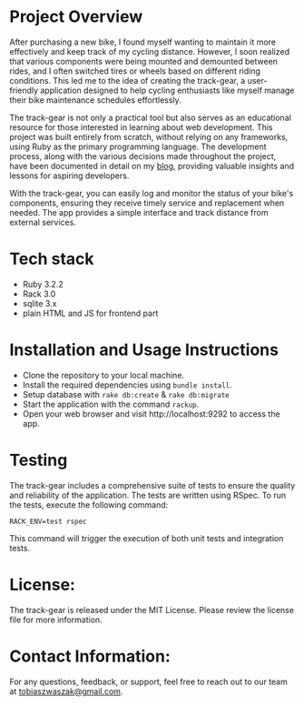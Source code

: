 # Project Overview
After purchasing a new bike, I found myself wanting to maintain it more effectively and keep track of my cycling distance. However, I soon realized that various components were being mounted and demounted between rides, and I often switched tires or wheels based on different riding conditions. This led me to the idea of creating the track-gear, a user-friendly application designed to help cycling enthusiasts like myself manage their bike maintenance schedules effortlessly.

The track-gear is not only a practical tool but also serves as an educational resource for those interested in learning about web development. This project was built entirely from scratch, without relying on any frameworks, using Ruby as the primary programming language. The development process, along with the various decisions made throughout the project, have been documented in detail on my [blog](https://www.tobiaszwaszak.com/posts/), providing valuable insights and lessons for aspiring developers.

With the track-gear, you can easily log and monitor the status of your bike's components, ensuring they receive timely service and replacement when needed. The app provides a simple interface and track distance from external services.

# Tech stack
- Ruby 3.2.2
- Rack 3.0
- sqlite 3.x
- plain HTML and JS for frontend part

# Installation and Usage Instructions
- Clone the repository to your local machine.
- Install the required dependencies using `bundle install`.
- Setup database with `rake db:create` & `rake db:migrate`
- Start the application with the command `rackup`.
- Open your web browser and visit http://localhost:9292 to access the app.

# Testing
The track-gear includes a comprehensive suite of tests to ensure the quality and reliability of the application. The tests are written using RSpec. To run the tests, execute the following command:
```
RACK_ENV=test rspec
```
This command will trigger the execution of both unit tests and integration tests.

# License:
The track-gear is released under the MIT License. Please review the license file for more information.

# Contact Information:
For any questions, feedback, or support, feel free to reach out to our team at tobiaszwaszak@gmail.com.

